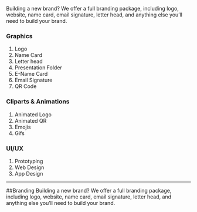 Building a new brand? We offer a full branding package, including logo, website, name card, email signature, letter head, and anything else you’ll need to build your brand.
### Graphics
1. Logo
1. Name Card
1. Letter head
1. Presentation Folder
1. E-Name Card
1. Email Signature
1. QR Code

### Cliparts & Animations
1. Animated Logo
1. Animated QR
1. Emojis
1. Gifs

### UI/UX
1. Prototyping
1. Web Design
1. App Design

---

##Branding
Building a new brand? We offer a full branding package, including logo, website, name card, email signature, letter head, and anything else you’ll need to build your brand.


